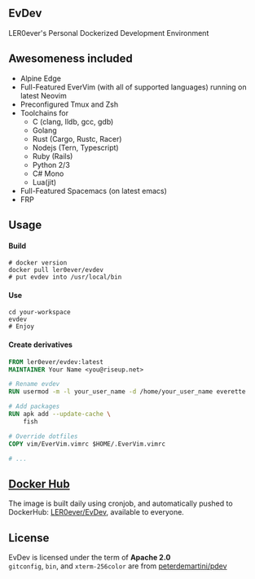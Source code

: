 ## EvDev
LER0ever's Personal Dockerized Development Environment

## Awesomeness included
- Alpine Edge
- Full-Featured EverVim (with all of supported languages) running on latest Neovim
- Preconfigured Tmux and Zsh
- Toolchains for
    - C (clang, lldb, gcc, gdb)
    - Golang
    - Rust (Cargo, Rustc, Racer)
    - Nodejs (Tern, Typescript)
    - Ruby (Rails)
    - Python 2/3
    - C# Mono
    - Lua(jit)
- Full-Featured Spacemacs (on latest emacs)
- FRP

## Usage
#### Build
```
# docker version
docker pull ler0ever/evdev
# put evdev into /usr/local/bin
```

#### Use
```
cd your-workspace
evdev
# Enjoy
```

#### Create derivatives
```dockerfile
FROM ler0ever/evdev:latest
MAINTAINER Your Name <you@riseup.net>

# Rename evdev
RUN usermod -m -l your_user_name -d /home/your_user_name everette

# Add packages
RUN apk add --update-cache \
    fish

# Override dotfiles
COPY vim/EverVim.vimrc $HOME/.EverVim.vimrc

# ...
```

## [Docker Hub](https://hub.docker.com/r/ler0ever/evdev/)
The image is built daily using cronjob, and automatically pushed to DockerHub: [LER0ever/EvDev](https://hub.docker.com/r/ler0ever/evdev/), available to everyone.

## License
EvDev is licensed under the term of **Apache 2.0**  
`gitconfig`, `bin`, and `xterm-256color` are from [peterdemartini/pdev](https://github.com/peterdemartini/pdev)
